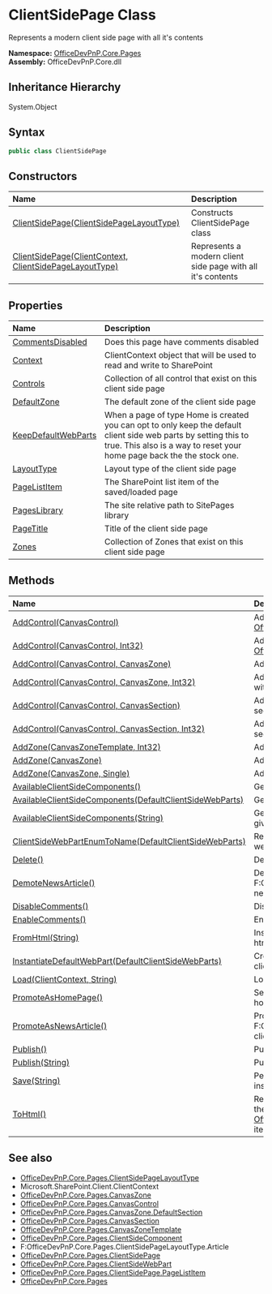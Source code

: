 # ClientSidePage Class
 Represents a modern client side page with all it's contents   

**Namespace:** [OfficeDevPnP.Core.Pages](OfficeDevPnP.Core.Pages.md)  
**Assembly:** OfficeDevPnP.Core.dll  
## Inheritance Hierarchy
System.Object  
## Syntax
```C#
public class ClientSidePage
```
## Constructors
|**Name**|**Description**|
|:-----|:-----|
| [ClientSidePage(ClientSidePageLayoutType)](OfficeDevPnP.Core.Pages.ClientSidePage.ctor1.md) | Constructs ClientSidePage class 
| [ClientSidePage(ClientContext, ClientSidePageLayoutType)](OfficeDevPnP.Core.Pages.ClientSidePage.ctor2.md) |  Represents a modern client side page with all it's contents 
## Properties
|**Name**|**Description**|
|:-----|:-----|
| [CommentsDisabled](OfficeDevPnP.Core.Pages.ClientSidePage.CommentsDisabled.md) | Does this page have comments disabled
| [Context](OfficeDevPnP.Core.Pages.ClientSidePage.Context.md) | ClientContext object that will be used to read and write to SharePoint
| [Controls](OfficeDevPnP.Core.Pages.ClientSidePage.Controls.md) | Collection of all control that exist on this client side page
| [DefaultZone](OfficeDevPnP.Core.Pages.ClientSidePage.DefaultZone.md) | The default zone of the client side page
| [KeepDefaultWebParts](OfficeDevPnP.Core.Pages.ClientSidePage.KeepDefaultWebParts.md) | When a page of type Home is created you can opt to only keep the default client side web parts by setting this to true. This also is a way to reset your home page back the the stock one.
| [LayoutType](OfficeDevPnP.Core.Pages.ClientSidePage.LayoutType.md) | Layout type of the client side page
| [PageListItem](OfficeDevPnP.Core.Pages.ClientSidePage.PageListItem.md) | The SharePoint list item of the saved/loaded page
| [PagesLibrary](OfficeDevPnP.Core.Pages.ClientSidePage.PagesLibrary.md) | The site relative path to SitePages library
| [PageTitle](OfficeDevPnP.Core.Pages.ClientSidePage.PageTitle.md) | Title of the client side page
| [Zones](OfficeDevPnP.Core.Pages.ClientSidePage.Zones.md) | Collection of Zones that exist on this client side page
## Methods
|**Name**|**Description**|
|:-----|:-----|
| [AddControl(CanvasControl)](OfficeDevPnP.Core.Pages.ClientSidePage.6602702a.md) | Adds a new control to your client side page using the default [OfficeDevPnP.Core.Pages.CanvasZone](OfficeDevPnP.Core.Pages.CanvasZone.md) 
| [AddControl(CanvasControl, Int32)](OfficeDevPnP.Core.Pages.ClientSidePage.25bd9616.md) | Adds a new control to your client side page using the default [OfficeDevPnP.Core.Pages.CanvasZone](OfficeDevPnP.Core.Pages.CanvasZone.md) using a given order 
| [AddControl(CanvasControl, CanvasZone)](OfficeDevPnP.Core.Pages.ClientSidePage.38a1e3b9.md) | Adds a new control to your client side page in the given zone
| [AddControl(CanvasControl, CanvasZone, Int32)](OfficeDevPnP.Core.Pages.ClientSidePage.cc95a39b.md) | Adds a new control to your client side page in the given zone with a given order
| [AddControl(CanvasControl, CanvasSection)](OfficeDevPnP.Core.Pages.ClientSidePage.df7f51fa.md) | Adds a new control to your client side page in the given section
| [AddControl(CanvasControl, CanvasSection, Int32)](OfficeDevPnP.Core.Pages.ClientSidePage.721601f8.md) | Adds a new control to your client side page in the given section with a given order
| [AddZone(CanvasZoneTemplate, Int32)](OfficeDevPnP.Core.Pages.ClientSidePage.f2e77f52.md) | Adds a new zone to your client side page
| [AddZone(CanvasZone)](OfficeDevPnP.Core.Pages.ClientSidePage.4617fca2.md) | Adds a new zone to your client side page
| [AddZone(CanvasZone, Single)](OfficeDevPnP.Core.Pages.ClientSidePage.3e5fb18e.md) | Adds a new zone to your client side page with a given order
| [AvailableClientSideComponents()](OfficeDevPnP.Core.Pages.ClientSidePage.b6ddde41.md) | Gets a list of available client side web parts to use
| [AvailableClientSideComponents(DefaultClientSideWebParts)](OfficeDevPnP.Core.Pages.ClientSidePage.6beeff0e.md) | Gets an out of the box, default, client side web parts to use
| [AvailableClientSideComponents(String)](OfficeDevPnP.Core.Pages.ClientSidePage.fd6341ca.md) | Gets a list of available client side web parts to use having a given name
| [ClientSideWebPartEnumToName(DefaultClientSideWebParts)](OfficeDevPnP.Core.Pages.ClientSidePage.6de96379.md) | Return the name (=guid) for a given first party out of the box web part
| [Delete()](OfficeDevPnP.Core.Pages.ClientSidePage.19cb6464.md) | Deletes a control from a page
| [DemoteNewsArticle()](OfficeDevPnP.Core.Pages.ClientSidePage.1f2c0049.md) |  Demotes an client side F:OfficeDevPnP.Core.Pages.ClientSidePageLayoutType.Article news page as a regular client side page 
| [DisableComments()](OfficeDevPnP.Core.Pages.ClientSidePage.4efc25e7.md) | Disable commenting on this page
| [EnableComments()](OfficeDevPnP.Core.Pages.ClientSidePage.4b17fc50.md) | Enable commenting on this page
| [FromHtml(String)](OfficeDevPnP.Core.Pages.ClientSidePage.5145f098.md) | Instantiate a [OfficeDevPnP.Core.Pages.ClientSidePage](OfficeDevPnP.Core.Pages.ClientSidePage.md) from a html fragment 
| [InstantiateDefaultWebPart(DefaultClientSideWebParts)](OfficeDevPnP.Core.Pages.ClientSidePage.c91a53c3.md) | Creates an instance of an out of the box (default, first party) client side web part
| [Load(ClientContext, String)](OfficeDevPnP.Core.Pages.ClientSidePage.83cd9dec.md) | Loads an existint SharePoint client side page
| [PromoteAsHomePage()](OfficeDevPnP.Core.Pages.ClientSidePage.f5e3825.md) | Sets the current [OfficeDevPnP.Core.Pages.ClientSidePage](OfficeDevPnP.Core.Pages.ClientSidePage.md) as home page for the current site 
| [PromoteAsNewsArticle()](OfficeDevPnP.Core.Pages.ClientSidePage.a39307d1.md) |  Promotes a regular F:OfficeDevPnP.Core.Pages.ClientSidePageLayoutType.Article client side page as a news page 
| [Publish()](OfficeDevPnP.Core.Pages.ClientSidePage.cfed9fc3.md) | Publishes a client side page
| [Publish(String)](OfficeDevPnP.Core.Pages.ClientSidePage.4e0728bf.md) | Publishes a client side page
| [Save(String)](OfficeDevPnP.Core.Pages.ClientSidePage.679ae7d1.md) | Persists the current [OfficeDevPnP.Core.Pages.ClientSidePage](OfficeDevPnP.Core.Pages.ClientSidePage.md) instance as a client side page in SharePoint 
| [ToHtml()](OfficeDevPnP.Core.Pages.ClientSidePage.7c2b006f.md) | Returns the html representation of this client side page. This is the content that will be persisted in the [OfficeDevPnP.Core.Pages.ClientSidePage.PageListItem](OfficeDevPnP.Core.Pages.ClientSidePage.PageListItem.md) list item 
## See also
- [OfficeDevPnP.Core.Pages.ClientSidePageLayoutType](OfficeDevPnP.Core.Pages.ClientSidePageLayoutType.md)
- Microsoft.SharePoint.Client.ClientContext
- [OfficeDevPnP.Core.Pages.CanvasZone](OfficeDevPnP.Core.Pages.CanvasZone.md)
- [OfficeDevPnP.Core.Pages.CanvasControl](OfficeDevPnP.Core.Pages.CanvasControl.md)
- [OfficeDevPnP.Core.Pages.CanvasZone.DefaultSection](OfficeDevPnP.Core.Pages.CanvasZone.DefaultSection.md)
- [OfficeDevPnP.Core.Pages.CanvasSection](OfficeDevPnP.Core.Pages.CanvasSection.md)
- [OfficeDevPnP.Core.Pages.CanvasZoneTemplate](OfficeDevPnP.Core.Pages.CanvasZoneTemplate.md)
- [OfficeDevPnP.Core.Pages.ClientSideComponent](OfficeDevPnP.Core.Pages.ClientSideComponent.md)
- F:OfficeDevPnP.Core.Pages.ClientSidePageLayoutType.Article
- [OfficeDevPnP.Core.Pages.ClientSidePage](OfficeDevPnP.Core.Pages.ClientSidePage.md)
- [OfficeDevPnP.Core.Pages.ClientSideWebPart](OfficeDevPnP.Core.Pages.ClientSideWebPart.md)
- [OfficeDevPnP.Core.Pages.ClientSidePage.PageListItem](OfficeDevPnP.Core.Pages.ClientSidePage.PageListItem.md)
- [OfficeDevPnP.Core.Pages](OfficeDevPnP.Core.Pages.md)

